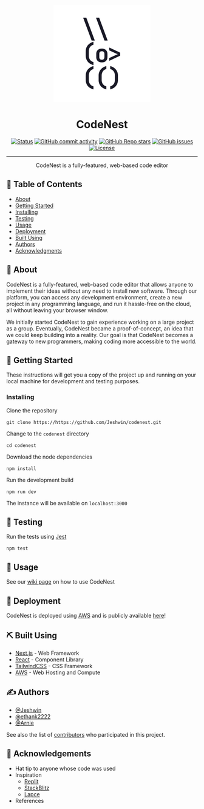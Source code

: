 <p align="center">
  <a href="" rel="noopener">
 <img width=256px height=256px src="codenest_logo.png" alt="Project logo"></a>
</p>

<h1 align="center">CodeNest</h1>

<div align="center">

[![Status](https://img.shields.io/badge/status-active-success.svg)]()
[![GitHub commit activity](https://img.shields.io/github/commit-activity/t/Jeshwin/codenest)](https://github.com/Jeshwin/codenest)
[![GitHub Repo stars](https://img.shields.io/github/stars/Jeshwin/codenest)](https://github.com/Jeshwin/codenest)
[![GitHub issues](https://img.shields.io/github/issues/Jeshwin/codenest)](https://github.com/Jeshwin/codenest/issues)
[![License](https://img.shields.io/badge/license-MIT-blue.svg)](/LICENSE)

</div>

---

<p align="center">
  CodeNest is a fully-featured, web-based code editor
  <br> 
</p>

## 📝 Table of Contents

-   [About](#about)
-   [Getting Started](#getting_started)
-   [Installing](#installing)
-   [Testing](#tests)
-   [Usage](#usage)
-   [Deployment](#deployment)
-   [Built Using](#built_using)
-   [Authors](#authors)
-   [Acknowledgments](#acknowledgement)

## 🧐 About <a name = "about"></a>

CodeNest is a fully-featured, web-based code editor that allows anyone to implement their ideas without any need to install new software. Through our platform, you can access any development environment, create a new project in any programming language, and run it hassle-free on the cloud, all without leaving your browser window.

We initially started CodeNest to gain experience working on a large project as a group. Eventually, CodeNest became a proof-of-concept, an idea that we could keep building into a reality. Our goal is that CodeNest becomes a gateway to new programmers, making coding more accessible to the world.

## 🏁 Getting Started <a name = "getting_started"></a>

These instructions will get you a copy of the project up and running on your local machine for development and testing purposes.

### Installing <a name = "installing"></a>

Clone the repository

```
git clone https://https://github.com/Jeshwin/codenest.git
```

Change to the `codenest` directory

```
cd codenest
```

Download the node dependencies

```
npm install
```

Run the development build

```
npm run dev
```

The instance will be available on `localhost:3000`

## 🔧 Testing <a name = "tests"></a>

Run the tests using [Jest](https://jestjs.io/)

```
npm test
```

## 🎈 Usage <a name="usage"></a>

See our [wiki page](https://github.com/Jeshwin/codenest/wiki) on how to use CodeNest

## 🚀 Deployment <a name = "deployment"></a>

CodeNest is deployed using [AWS](https://aws.amazon.com/) and is publicly available [here](https://codenest.space/)!

## ⛏️ Built Using <a name = "built_using"></a>

-   [Next.js](https://nextjs.org/) - Web Framework
-   [React](https://react.dev/) - Component Library
-   [TailwindCSS](https://tailwindcss.com/) - CSS Framework
-   [AWS](https://aws.amazon.com/) - Web Hosting and Compute

## ✍️ Authors <a name = "authors"></a>

-   [@Jeshwin](https://github.com/Jeshwin)
-   [@ethank2222](https://github.com/ethank2222)
-   [@Arnie](https://github.com/)

See also the list of [contributors](https://github.com/Jeshwin/codenest/contributors) who participated in this project.

## 🎉 Acknowledgements <a name = "acknowledgement"></a>

-   Hat tip to anyone whose code was used
-   Inspiration
    -   [Replit](https://repl.it)
    -   [StackBlitz](https://stackblitz.com/)
    -   [Lapce](https://lapce.dev/)
-   References
